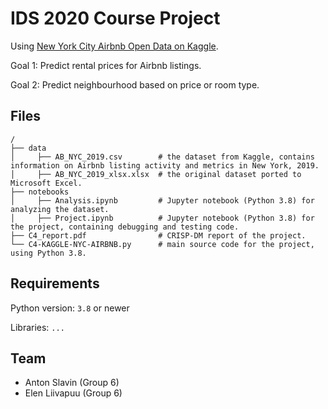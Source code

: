 # IDS 2020 Course Project

Using [New York City Airbnb Open Data on Kaggle](https://www.kaggle.com/dgomonov/new-york-city-airbnb-open-data).

Goal 1: Predict rental prices for Airbnb listings.

Goal 2: Predict neighbourhood based on price or room type.

## Files
```
/
├── data
│     ├── AB_NYC_2019.csv        # the dataset from Kaggle, contains information on Airbnb listing activity and metrics in New York, 2019.
│     ├── AB_NYC_2019_xlsx.xlsx  # the original dataset ported to Microsoft Excel.
├── notebooks
│     ├── Analysis.ipynb         # Jupyter notebook (Python 3.8) for analyzing the dataset.
│     ├── Project.ipynb          # Jupyter notebook (Python 3.8) for the project, containing debugging and testing code.
├── C4_report.pdf                # CRISP-DM report of the project.
└── C4-KAGGLE-NYC-AIRBNB.py      # main source code for the project, using Python 3.8.
```

## Requirements

Python version: `3.8` or newer

Libraries: `...`

## Team
* Anton Slavin (Group 6)
* Elen Liivapuu (Group 6)
